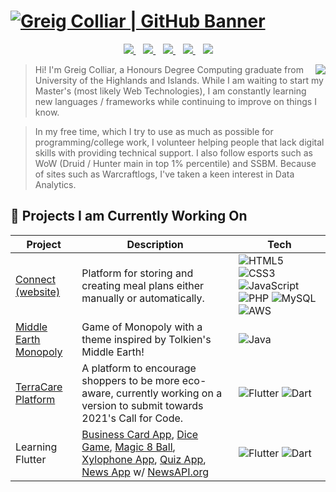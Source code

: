 
# [![Greig Colliar | GitHub Banner](https://raw.githubusercontent.com/greigac/greigac/main/imgs/gclogo01.png)](https://www.linkedin.com/in/greigcolliar/)

<p align="center">
    <a href="https://greigac.github.io/">
        <img src="https://raw.githubusercontent.com/greigac/greigac/main/imgs/social/website1.png">
    </a>&nbsp;&nbsp;
    <a href="https://www.linkedin.com/in/greigcolliar/">
        <img src="https://raw.githubusercontent.com/greigac/greigac/main/imgs/social/linkedin1.png">
    </a>&nbsp;&nbsp;
    <a href="https://www.twitter.com/">
        <img src="https://raw.githubusercontent.com/greigac/greigac/main/imgs/social/twitter1.png">
    </a>&nbsp;&nbsp;
    <a href="https://www.hackerrank.com/">
        <img src="https://raw.githubusercontent.com/greigac/greigac/main/imgs/social/hackerrank1.png">
    </a>&nbsp;&nbsp;
    <a href="https://github.com/greigac/greigac/blob/main/cv/Creig-Colliar-Curriculum-Vitae.md">
        <img src="https://raw.githubusercontent.com/greigac/greigac/main/imgs/social/cv1.png">
    </a>
</p>

<p>
    <img align="right" src="https://github-readme-stats.vercel.app/api/top-langs/?username=greigac&layout=compact&theme=dark&hide_langs_below=1" />
</p>

> Hi! I'm Greig Colliar, a Honours Degree Computing graduate from University of the Highlands and Islands.
While I am waiting to start my Master's (most likely Web Technologies), I am constantly learning new languages / frameworks while continuing to improve on things I know. 

> In my free time, which I try to use as much as possible for programming/college work, I volunteer helping people 
that lack digital skills with providing technical support. I also follow esports such as WoW (Druid / Hunter main in top 1% percentile) and SSBM. Because of sites such as Warcraftlogs, I've taken a keen interest in Data Analytics.

<h2 align="left">
    🌱 Projects I am Currently Working On 
</h2>

<table align="center">
    <thead>
        <tr>
            <th>Project</th>
            <th>Description</th>
            <th>Tech</th>
        <tr>
    </thead>
    <tbody>
        <tr>
            <td>
                <a href="https://github.com/greigac/">Connect (website)</a>
            </td>
            <td>Platform for storing and creating meal plans either manually or automatically.</td>
            <td>
                <img alt="HTML5"  src="https://img.shields.io/badge/HTML5-E34F26?style=for-the-badge&logo=html5&logoColor=white"/>
                <img alt="CSS3"  src="https://img.shields.io/badge/CSS3-1572B6?style=for-the-badge&logo=css3&logoColor=white"/>
                <img alt="JavaScript"  src="https://img.shields.io/badge/JavaScript-323330?style=for-the-badge&logo=javascript&logoColor=F7DF1E"/>
                <img alt="PHP"  src="https://img.shields.io/badge/PHP-777BB4?style=for-the-badge&logo=php&logoColor=white"/>
                <img alt="MySQL"  src="https://img.shields.io/badge/MySQL-00000F?style=for-the-badge&logo=mysql&logoColor=white"/>
                <img alt="AWS"  src="https://img.shields.io/badge/Amazon_AWS-232F3E?style=for-the-badge&logo=amazon-aws&logoColor=white"/>
            </td>
        </tr>
        <tr>
            <td>
                <a href="">
                    Middle Earth Monopoly
                </a>
            </td>
            <td>
                Game of Monopoly with a theme inspired by Tolkien's Middle Earth!
            </td>
            <td>
                <img alt="Java" src="https://img.shields.io/badge/Java-%23ED8B00.svg?&style=for-the-badge&logo=java&logoColor=white"/>
            </td>
        </tr>
        <tr>
            <td>
                <a href="https://github.com/TerraCare-com">TerraCare Platform</a>
            </td>
            <td>
                A platform to encourage shoppers to be more eco-aware, currently working on a version to submit towards 2021's Call for Code.
            </td>
            <td>
                <img alt="Flutter" src="https://img.shields.io/badge/Flutter-02569B?style=for-the-badge&logo=flutter&logoColor=white"/>
                <img alt="Dart" src="https://img.shields.io/badge/Dart-0175C2?style=for-the-badge&logo=dart&logoColor=white"/>
            </td>
        </tr>
        <tr>
            <td>
                Learning Flutter
            </td>
            <td>
                <a href="https://github.com/AlexDuthie/business-card-app">Business Card App</a>,
                <a href="https://github.com/AlexDuthie/flutter-dice-app">Dice Game</a>,
                <a href="https://github.com/AlexDuthie/magic8ball-app">Magic 8 Ball</a>,
                <a href="https://github.com/AlexDuthie/xylophone-app">Xylophone App</a>,
                <a href="https://github.com/AlexDuthie/quiz-app">Quiz App</a>,
                <a href="https://github.com/AlexDuthie/NewsApp">News App</a> w/ <a href="https://newsapi.org/">NewsAPI.org</a>
            </td>
            <td>
                <img alt="Flutter" src="https://img.shields.io/badge/Flutter-02569B?style=for-the-badge&logo=flutter&logoColor=white"/>
                <img alt="Dart" src="https://img.shields.io/badge/Dart-0175C2?style=for-the-badge&logo=dart&logoColor=white"/>
            </td>
        </tr>
    </tbody>
</table>

<!---
greigac/greigac is a ✨ special ✨ repository because its `README.md` (this file) appears on your GitHub profile.
You can click the Preview link to take a look at your changes.
--->
